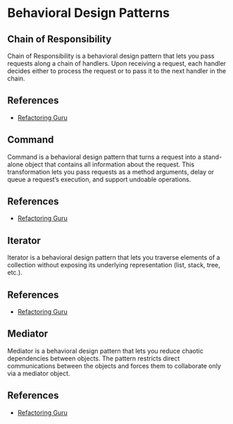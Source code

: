# Behavioral Design Patterns

## Chain of Responsibility

Chain of Responsibility is a behavioral design pattern that lets you pass requests along a chain
of handlers. Upon receiving a request, each handler decides either to process the request or to
pass it to the next handler in the chain.

## References

* [Refactoring Guru](https://refactoring.guru/design-patterns/chain-of-responsibility)

## Command

Command is a behavioral design pattern that turns a request into a stand-alone object that contains
all information about the request. This transformation lets you pass requests as a method arguments,
delay or queue a request’s execution, and support undoable operations.

## References

* [Refactoring Guru](https://refactoring.guru/design-patterns/command)

## Iterator

Iterator is a behavioral design pattern that lets you traverse elements of a collection without 
exposing its underlying representation (list, stack, tree, etc.).

## References

* [Refactoring Guru](https://refactoring.guru/design-patterns/iterator)

## Mediator

Mediator is a behavioral design pattern that lets you reduce chaotic dependencies between objects. 
The pattern restricts direct communications between the objects and forces them to collaborate only 
via a mediator object.

## References

* [Refactoring Guru](https://refactoring.guru/design-patterns/mediator)
